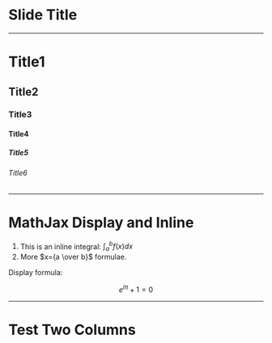 

# Slide Title

---

# Title1
## Title2
### Title3
#### Title4
##### Title5
###### Title6

---

# MathJax Display and Inline

1. This is an inline integral: $\int_a^bf(x)dx$
2. More $x={a \over b}$ formulae.

Display formula:

$$e^{i\pi} + 1 = 0$$

---

# Test Two Columns
